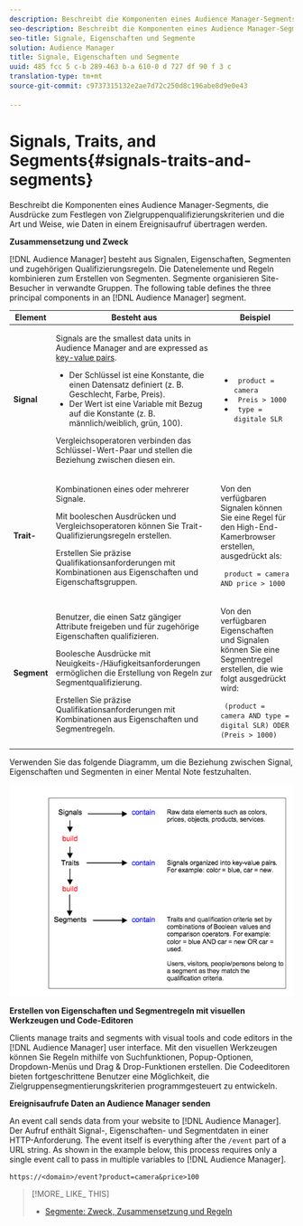 ```yaml
---
description: Beschreibt die Komponenten eines Audience Manager-Segments, die Ausdrücke zum Festlegen von Zielgruppenqualifizierungskriterien und die Art und Weise, wie Daten in einem Ereignisaufruf übertragen werden.
seo-description: Beschreibt die Komponenten eines Audience Manager-Segments, die Ausdrücke zum Festlegen von Zielgruppenqualifizierungskriterien und die Art und Weise, wie Daten in einem Ereignisaufruf übertragen werden.
seo-title: Signale, Eigenschaften und Segmente
solution: Audience Manager
title: Signale, Eigenschaften und Segmente
uuid: 485 fcc 5 c-b 289-463 b-a 610-0 d 727 df 90 f 3 c
translation-type: tm+mt
source-git-commit: c9737315132e2ae7d72c250d8c196abe8d9e0e43

---
```



# Signals, Traits, and Segments{#signals-traits-and-segments}

Beschreibt die Komponenten eines Audience Manager-Segments, die Ausdrücke zum Festlegen von Zielgruppenqualifizierungskriterien und die Art und Weise, wie Daten in einem Ereignisaufruf übertragen werden.

<!-- 

c_signal_trait_segment.xml

 -->

**Zusammensetzung und Zweck**

[!DNL Audience Manager] besteht aus Signalen, Eigenschaften, Segmenten und zugehörigen Qualifizierungsregeln. Die Datenelemente und Regeln kombinieren zum Erstellen von Segmenten. Segmente organisieren Site-Besucher in verwandte Gruppen. The following table defines the three principal components in an [!DNL Audience Manager] segment.

<table id="table_E8373A01C3414C42B4983A59BF0F0669"> 
 <thead> 
  <tr> 
   <th colname="col1" class="entry"> Element </th> 
   <th colname="col2" class="entry"> Besteht aus </th> 
   <th colname="col3" class="entry"> Beispiel  </th> 
  </tr>
 </thead>
 <tbody> 
  <tr> 
   <td colname="col1"><b>Signal</b> </td> 
   <td colname="col2"> <p>Signals are the smallest data units in <span class="keyword"> Audience Manager</span> and are expressed as <a href="../reference/key-value-pairs-explained.md"> key-value pairs</a>. </p> 
    <ul id="ul_728347E325284B9FA0B4E05DE8CF4570"> 
     <li id="li_89574A3B4A734726AD43405AE6D85FF5">Der Schlüssel ist eine Konstante, die einen Datensatz definiert (z. B. Geschlecht, Farbe, Preis). </li> 
     <li id="li_D35601B33EE24EC5857F45D9577254D4">Der Wert ist eine Variable mit Bezug auf die Konstante (z. B. männlich/weiblich, grün, 100). </li> 
    </ul> <p>Vergleichsoperatoren verbinden das Schlüssel-Wert-Paar und stellen die Beziehung zwischen diesen ein. </p> </td> 
   <td colname="col3"> 
    <ul id="ul_A6D8D30A37C94437A7BF38736C6F8556"> 
     <li id="li_74C87C34FA254783AC0DEBBC69B35AC4"><code> product = camera</code> </li> 
     <li id="li_C1727B9136024E56B60374597A7DCA00"><code> Preis &gt; 1000</code> </li> 
     <li id="li_B2E7798768EE444AB978F3F27B0BC0B5"><code> type = digitale SLR</code> </li> 
    </ul> </td> 
  </tr> 
  <tr> 
   <td colname="col1"><b>Trait-</b> </td> 
   <td colname="col2"> <p>Kombinationen eines oder mehrerer Signale. </p> <p>Mit booleschen Ausdrücken und Vergleichsoperatoren können Sie Trait-Qualifizierungsregeln erstellen. </p> <p>Erstellen Sie präzise Qualifikationsanforderungen mit Kombinationen aus Eigenschaften und Eigenschaftsgruppen. </p> </td> 
   <td colname="col3"> <p>Von den verfügbaren Signalen können Sie eine Regel für den High-End-Kamerbrowser erstellen, ausgedrückt als: </p> <p><code> product = camera AND price &gt; 1000</code> </p> </td> 
  </tr> 
  <tr> 
   <td colname="col1"><b>Segment</b> </td> 
   <td colname="col2"> <p>Benutzer, die einen Satz gängiger Attribute freigeben und für zugehörige Eigenschaften qualifizieren. </p> <p>Boolesche Ausdrücke mit Neuigkeits-/Häufigkeitsanforderungen ermöglichen die Erstellung von Regeln zur Segmentqualifizierung. </p> <p>Erstellen Sie präzise Qualifikationsanforderungen mit Kombinationen aus Eigenschaften und Segmentregeln. </p> </td> 
   <td colname="col3"> <p>Von den verfügbaren Eigenschaften und Signalen können Sie eine Segmentregel erstellen, die wie folgt ausgedrückt wird: </p> <p><code> (product = camera AND type = digital SLR) ODER (Preis &gt; 1000)</code> </p> </td> 
  </tr> 
 </tbody> 
</table>

Verwenden Sie das folgende Diagramm, um die Beziehung zwischen Signal, Eigenschaften und Segmenten in einer Mental Note festzuhalten.

![](assets/signals-traits-segments.png)

**Erstellen von Eigenschaften und Segmentregeln mit visuellen Werkzeugen und Code-Editoren**

Clients manage traits and segments with visual tools and code editors in the [!DNL Audience Manager] user interface. Mit den visuellen Werkzeugen können Sie Regeln mithilfe von Suchfunktionen, Popup-Optionen, Dropdown-Menüs und Drag &amp; Drop-Funktionen erstellen. Die Codeeditoren bieten fortgeschrittene Benutzer eine Möglichkeit, die Zielgruppensegmentierungskriterien programmgesteuert zu entwickeln.

**Ereignisaufrufe Daten an Audience Manager senden**

An event call sends data from your website to [!DNL Audience Manager]. Der Aufruf enthält Signal-, Eigenschaften- und Segmentdaten in einer HTTP-Anforderung. The event itself is everything after the `/event` part of a URL string. As shown in the example below, this process requires only a single event call to pass in multiple variables to [!DNL Audience Manager].

```
https://<domain>/event?product=camera&price>100
```

>[!MORE_ LIKE_ THIS]
>
>* [Segmente: Zweck, Zusammensetzung und Regeln](../features/segments/segments-purpose.md)

